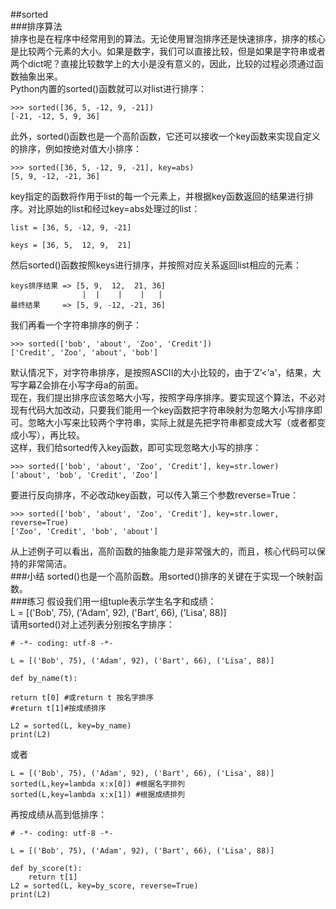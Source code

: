 ##sorted  
###排序算法  
排序也是在程序中经常用到的算法。无论使用冒泡排序还是快速排序，排序的核心是比较两个元素的大小。如果是数字，我们可以直接比较，但是如果是字符串或者两个dict呢？直接比较数学上的大小是没有意义的，因此，比较的过程必须通过函数抽象出来。  
Python内置的sorted()函数就可以对list进行排序：  

	>>> sorted([36, 5, -12, 9, -21])
	[-21, -12, 5, 9, 36]  
此外，sorted()函数也是一个高阶函数，它还可以接收一个key函数来实现自定义的排序，例如按绝对值大小排序：  

	>>> sorted([36, 5, -12, 9, -21], key=abs)
	[5, 9, -12, -21, 36]  
key指定的函数将作用于list的每一个元素上，并根据key函数返回的结果进行排序。对比原始的list和经过key=abs处理过的list：  

	list = [36, 5, -12, 9, -21]
	
	keys = [36, 5,  12, 9,  21]  
然后sorted()函数按照keys进行排序，并按照对应关系返回list相应的元素：  

	keys排序结果 => [5, 9,  12,  21, 36]
	                |  |    |    |   |
	最终结果     => [5, 9, -12, -21, 36]  
我们再看一个字符串排序的例子：

	>>> sorted(['bob', 'about', 'Zoo', 'Credit'])
	['Credit', 'Zoo', 'about', 'bob']  
默认情况下，对字符串排序，是按照ASCII的大小比较的，由于‘Z’<'a'，结果，大写字幕Z会排在小写字母a的前面。  
现在，我们提出排序应该忽略大小写，按照字母序排序。要实现这个算法，不必对现有代码大加改动，只要我们能用一个key函数把字符串映射为忽略大小写排序即可。忽略大小写来比较两个字符串，实际上就是先把字符串都变成大写（或者都变成小写），再比较。  
这样，我们给sorted传入key函数，即可实现忽略大小写的排序：

	>>> sorted(['bob', 'about', 'Zoo', 'Credit'], key=str.lower)
	['about', 'bob', 'Credit', 'Zoo']  
要进行反向排序，不必改动key函数，可以传入第三个参数reverse=True：  

	>>> sorted(['bob', 'about', 'Zoo', 'Credit'], key=str.lower, reverse=True)
	['Zoo', 'Credit', 'bob', 'about']  
从上述例子可以看出，高阶函数的抽象能力是非常强大的，而且，核心代码可以保持的非常简洁。  
###小结
sorted()也是一个高阶函数。用sorted()排序的关键在于实现一个映射函数。  
###练习
假设我们用一组tuple表示学生名字和成绩：  
L = [('Bob', 75), ('Adam', 92), ('Bart', 66), ('Lisa', 88)]  
请用sorted()对上述列表分别按名字排序：

	# -*- coding: utf-8 -*-
	
	L = [('Bob', 75), ('Adam', 92), ('Bart', 66), ('Lisa', 88)]
	
	def by_name(t):

	return t[0] #或return t 按名字排序
    #return t[1]#按成绩排序
	
	L2 = sorted(L, key=by_name)
	print(L2)  
或者  

	L = [('Bob', 75), ('Adam', 92), ('Bart', 66), ('Lisa', 88)]
	sorted(L,key=lambda x:x[0]) #根据名字排列
	sorted(L,key=lambda x:x[1]) #根据成绩排列  
再按成绩从高到低排序：

	# -*- coding: utf-8 -*-
	
	L = [('Bob', 75), ('Adam', 92), ('Bart', 66), ('Lisa', 88)]
	
	def by_score(t):
	    return t[1]
	L2 = sorted(L, key=by_score, reverse=True)
	print(L2)  
